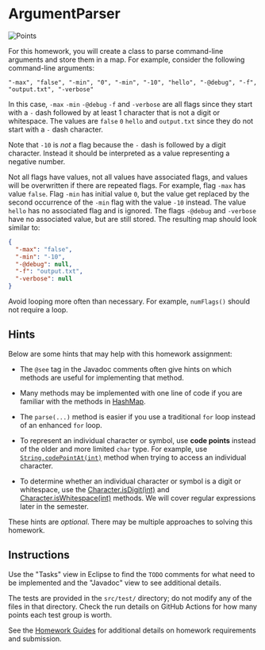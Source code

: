 ArgumentParser
=================================================

![Points](../../blob/badges/points.svg)

For this homework, you will create a class to parse command-line arguments and store them in a map. For example, consider the following command-line arguments:

```
"-max", "false", "-min", "0", "-min", "-10", "hello", "-@debug", "-f", "output.txt", "-verbose"
```

In this case, `-max` `-min` `-@debug` `-f` and `-verbose` are all flags since they start with a `-` dash followed by at least 1 character that is not a digit or whitespace. The values are `false` `0` `hello` and `output.txt` since they do not start with a `-` dash character.

Note that `-10` is *not* a flag because the `-` dash is followed by a digit character. Instead it should be interpreted as a value representing a negative number.

Not all flags have values, not all values have associated flags, and values will be overwritten if there are repeated flags. For example, flag `-max` has value `false`. Flag `-min` has initial value `0`, but the value get replaced by the second occurrence of the `-min` flag with the value `-10` instead. The value `hello` has no associated flag and is ignored. The flags `-@debug` and `-verbose` have no associated value, but are still stored. The resulting map should look similar to:

```json
{
  "-max": "false",
  "-min": "-10",
  "-@debug": null,
  "-f": "output.txt",
  "-verbose": null
}
```

Avoid looping more often than necessary. For example, `numFlags()` should not require a loop.

## Hints ##

Below are some hints that may help with this homework assignment:

- The `@see` tag in the Javadoc comments often give hints on which methods are useful for implementing that method.

- Many methods may be implemented with one line of code if you are familiar with the methods in [HashMap](https://www.cs.usfca.edu/~cs272/javadoc/api/java.base/java/util/HashMap.html).

- The `parse(...)` method is easier if you use a traditional `for` loop instead of an enhanced `for` loop.

- To represent an individual character or symbol, use **code points** instead of the older and more limited `char` type. For example, use [`String.codePointAt(int)`](https://www.cs.usfca.edu/~cs272/javadoc/api/java.base/java/lang/String.html#codePointAt(int)) method when trying to access an individual character.

- To determine whether an individual character or symbol is a digit or whitespace, use the [Character.isDigit(int)](https://www.cs.usfca.edu/~cs272/javadoc/api/java.base/java/lang/Character.html#isDigit(int)) and [Character.isWhitespace(int)](https://www.cs.usfca.edu/~cs272/javadoc/api/java.base/java/lang/Character.html#isWhitespace(int)) methods. We will cover regular expressions later in the semester.

These hints are *optional*. There may be multiple approaches to solving this homework.

## Instructions ##

Use the "Tasks" view in Eclipse to find the `TODO` comments for what need to be implemented and the "Javadoc" view to see additional details.

The tests are provided in the `src/test/` directory; do not modify any of the files in that directory. Check the run details on GitHub Actions for how many points each test group is worth. 

See the [Homework Guides](https://usf-cs272-fall2022.github.io/guides/homework/) for additional details on homework requirements and submission.
